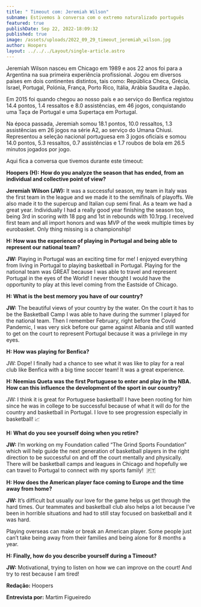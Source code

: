 ```yaml
---
title: " Timeout com: Jeremiah Wilson"
subname: Estivemos à conversa com o extremo naturalizado português
featured: true
publishDate: Sep 22, 2022-18:09:32
published: true
image: /assets/uploads/2022_09_29_timeout_jeremiah_wilson.jpg
author: Hoopers
layout: ../../../Layout/single-article.astro
---
```

<!--StartFragment-->

Jeremiah Wilson nasceu em Chicago em 1989 e aos 22 anos foi para a Argentina na sua primeira experiência profissional. Jogou em diversos países em dois continentes distintos, tais como: República Checa, Grécia, Israel, Portugal, Polónia, França, Porto Rico, Itália, Arábia Saudita e Japão.

Em 2015 foi quando chegou ao nosso país e ao serviço do Benfica registou 14.4 pontos, 1.4 ressaltos e 8.0 assistências, em 46 jogos, conquistando uma Taça de Portugal e uma Supertaça em Portugal.



Na época passada, Jeremiah somou 18.1 pontos, 10.0 ressaltos, 1.3 assistências em 26 jogos na série A2, ao serviço do Umana Chiusi. Representou a seleção nacional portuguesa em 3 jogos oficiais e somou 14.0 pontos, 5.3 ressaltos, 0.7 assistências e 1.7 roubos de bola em 26.5 minutos jogados por jogo. 



Aqui fica a conversa que tivemos durante este timeout:

**Hoopers (H):** **How do you analyze the season that has ended, from an individual and collective point of view?**



**Jeremiah Wilson (JW):** It was a successful season, my team in Italy was the first team in the league and we made it to the semifinals of playoffs. We also made it to the supercup and Italian cup semi final. As a team we had a great year. Individually I had a really good year finishing the season too, being 3rd in scoring with 18 ppg and 1st in rebounds with 10.1rpg. I received first team and all import honors and was MVP of the week multiple times by eurobasket. Only thing missing is a championship! 



**H: How was the experience of playing in Portugal and being able to represent our national team?**

**JW:** Playing in Portugal was an exciting time for me! I enjoyed everything from living in Portugal to playing basketball in Portugal. Playing for the national team was GREAT because I was able to travel and represent Portugal in the eyes of the World! I never thought I would have the opportunity to play at this level coming from the Eastside of Chicago.



**H: What is the best memory you have of our country?**

**JW:** The beautiful views of your country by the water. On the court it has to be the Basketball Camp I was able to have during the summer I played for the national team. Then I remember February, right before the Covid Pandemic, I was very sick before our game against Albania and still wanted to get on the court to represent Portugal because it was a privilege in my eyes.



**H: How was playing for Benfica?**

JW: Dope! I finally had a chance to see what it was like to play for a real club like Benfica with a big time soccer team! It was a great experience. 



**H: Neemias Queta was the first Portuguese to enter and play in the NBA. How can this influence the development of the sport in our country?**

JW: I think it is great for Portuguese basketball! I have been rooting for him since he was in college to be successful because of what it will do for the country and basketball in Portugal. I love to see progression especially in basketball! 📈



**H: What do you see yourself doing when you retire?**

**JW:** I’m working on my Foundation called “The Grind Sports Foundation” which will help guide the next generation of basketball players in the right direction to be successful on and off the court mentally and physically. There will be basketball camps and leagues in Chicago and hopefully we can travel to Portugal to connect with my sports family!  🇵🇹 



**H: How does the American player face coming to Europe and the time away from home?**

**JW:** It’s difficult but usually our love for the game helps us get through the hard times. Our teammates and basketball club also helps a lot because I’ve been in horrible situations and had to still stay focused on basketball and it was hard.

Playing overseas can make or break an American player. Some people just can’t take being away from their families and being alone for 8 months a year.



**H: Finally, how do you describe yourself during a Timeout?**

**JW:** Motivational, trying to listen on how we can improve on the court! And try to rest because I am tired!



**Redação:** Hoopers

**Entrevista por:** Martim Figueiredo 



<!--EndFragment-->